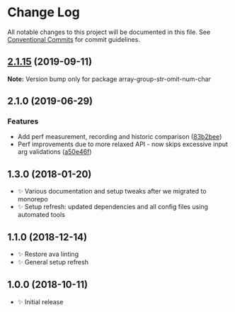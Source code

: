# Change Log

All notable changes to this project will be documented in this file.
See [Conventional Commits](https://conventionalcommits.org) for commit guidelines.

## [2.1.15](https://gitlab.com/codsen/codsen/compare/array-group-str-omit-num-char@2.1.14...array-group-str-omit-num-char@2.1.15) (2019-09-11)

**Note:** Version bump only for package array-group-str-omit-num-char





## 2.1.0 (2019-06-29)

### Features

- Add perf measurement, recording and historic comparison ([83b2bee](https://gitlab.com/codsen/codsen/commit/83b2bee))
- Perf improvements due to more relaxed API - now skips excessive input arg validations ([a50e46f](https://gitlab.com/codsen/codsen/commit/a50e46f))

## 1.3.0 (2018-01-20)

- ✨ Various documentation and setup tweaks after we migrated to monorepo
- ✨ Setup refresh: updated dependencies and all config files using automated tools

## 1.1.0 (2018-12-14)

- ✨ Restore ava linting
- ✨ General setup refresh

## 1.0.0 (2018-10-11)

- ✨ Initial release
